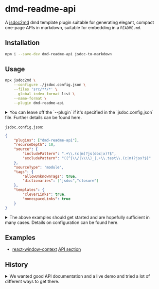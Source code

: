 # dmd-readme-api

A [jsdoc2md](https://github.com/jsdoc2md/jsdoc-to-markdown) dmd template plugin suitable for generating elegant, compact one-page APIs in markdown, suitable for embedding in a `README.md`.

## Installation

```bash
npm i --save-dev dmd-readme-api jsdoc-to-markdown
```

## Usage

```bash
npx jsdoc2md \
    --configure ./jsdoc.config.json \
    --files 'src/**/*' \
    --global-index-format list \
    --name-format \
    --plugin dmd-readme-api
```

<details>
  <summary>You can leave off the `--plugin` if it's specified in the `jsdoc.config.json` file. Further details can be found here.</summary>

- The `--global-index-format list` bit is important, it's what the template was designed to use and we don't fully support the 'table', 'grouped', or 'dl' formats yet. You're free to try them, but results are not guaranteed.
- You don't need to specify the plugin on both the CLI and in the config file (see below).
- You do need the `--files 'path/to/src/**'` bit, even though you also (and really must) specify the 'source' in the config file as well. jsdoc2md and jsdoc don't seem to be fully integrated at this point.
- Same with `--name-format`. It's part of the style and is recommended, but can only be set on the command line at this time.

</details>

`jsdoc.config.json`:
```json
{
    "plugins": ["dmd-readme-api"],
    "recurseDepth": 10,
    "source": {
        "includePattern": ".+\\.(c|m)?js(doc|x)?$",
        "excludePattern": "((^|\\/|\\\\)_|.+\\.test\\.(c|m)?jsx?$)"
    },
    "sourceType": "module",
    "tags": {
        "allowUnknownTags": true,
        "dictionaries": ["jsdoc","closure"]
    },
    "templates": {
        "cleverLinks": true,
        "monospaceLinks": true
    }
}
```

<details>
  <summary>The above examples should get started and are hopefully sufficient in many cases. Details on configuration can be found here.</summary>

- The 'template' settings aren't really effective yet, but we'll implement them in the template soon if there's a demand. (I belivee it may take a chance to jsdoc2md, but need to look into it more.) Also, again, you don't need to specify the plugin in both places.
- You probably don't need to worry about the 'sourceType' or tags' sections. You can almost always leave them as is.
- Refer [jsdoc2markdown](https://github.com/jsdoc2md/jsdoc-to-markdown) for details on the `jsdoc.config.json` file. It's basically where you configure where to read the files and, optionally, register the plugin.

</details>

## Examples

- [react-window-context](https://github.com/liquid-labs/react-window-context) [API section](https://github.com/liquid-labs/react-window-context#apai-reference)

## History

<details>
  <summary>We wanted good API documentation and a live demo and tried a lot of different ways to get there.</summary>

We wanted to accomplish two main goals:

1) Embed an API in our `README.md` and update it automatically.
2) Provide a live demo.

Our first thought, after some research, was to use [Docusaurus](https://docusaurus.io/), hosted on GitHub. We found [this script](https://gist.github.com/slorber/0bf8c8c8001505f0f99a062ac55bf442) and, even more promising, [this library](https://naver.github.io/jsdoc-to-mdx/docs/setting-up-docusaurus/), which seemed to be exactly what we wanted.

Unfortunately, neither worked out. The script has a lot of assumptions and the library just straight up wouldn't work. It loosk like it hasn't been updated since Docusaurus 2.0[^1]. Too bad, it's the right idea.

[^1:as of 2024-02-09]

We instead turned to generating rendering the jsdocs in markdown and appending those to a simple template. And then using [CodePen](https://codepen.io) to host the live demo.

However after trying many DMD templates,[^2] we found they were all lacking something we needed (or really wanted). The biggest problem was that none of them handled indexing the methods really well. And we tried all different with: using `@module` and making everything a `@memberof` the module, creating a `@namespace`, tricks to create docs by the file (like how Java Docs do it), and nothing really came out satisfactorily. The persistent problem was that it was printing the whole description in the index summary, making them practically unwieldly.

[^2: [dmd-clean](https://www.npmjs.com/package/npm-clean), [dmd-bitbucket](https://www.npmjs.com/package/dmd-bitbucket), [npm-clear](https://www.npmjs.com/package/npm-clear), and [@godaddy/dmd](https://www.npmjs.com/package/@godaddy/dmd)]

A little less significant, they were using the full method signatures in the index summary too. If the other problem hadn't been dispositive, this also made for clunky reading, though we probably would have lived with it if that was the only problem.

In some of them, the intra-page links didn't work, so those were a no-go. And none of them had reallygood looking output, in our opinion.

One nice thing about jsdoc2md and jsdoc is there "relatively" easy to customize. You have to wrap your head around their templating system... and frankly the tag documentation is a bit lacking. It's really not clear when you should use `@module`, what's the difference between `@kind` and `@type`, what is a `@namespace` for. (TODO: Submit some documentaiton updates.)

So, anyway, there's a system called dmd which process [handlebarjs](https://handlebarsjs.com/), and jsdoc2md has their own dmd template, [@jsdoc2md/dmd](https://github.com/jsdoc2md/dmd) and you can make little plugins to override their stuff. So that's what we did, and that's what this library is.

We tried to cleanup a lot of things in template. You can see the full list of modifications in the [`DEV_NOTES.md`](./DEV_NOTES.md). Some of the highlights include:

</details>